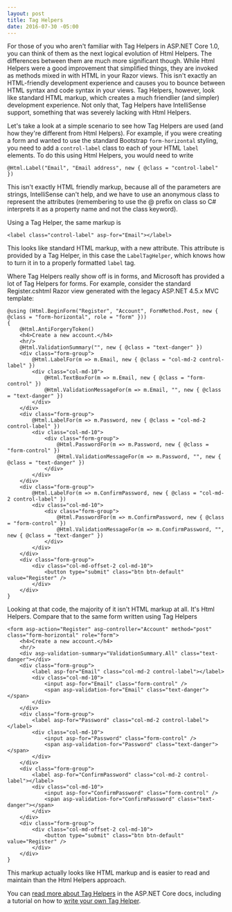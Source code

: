 ```yaml
---
layout: post
title: Tag Helpers
date: 2016-07-30 -05:00
---
```


For those of you who aren't familiar with Tag Helpers in ASP.NET Core 1.0, you can think of them as the next logical evolution of Html Helpers. The differences between them are much more significant though. While Html Helpers were a good improvement that simplified things, they are invoked as methods mixed in with HTML in your Razor views. This isn't exactly an HTML-friendly development experience and causes you to bounce between HTML syntax and code syntax in your views. Tag Helpers, however, look like standard HTML markup, which creates a much friendlier (and simpler) development experience. Not only that, Tag Helpers have IntelliSense support, something that was severely lacking with Html Helpers.

Let's take a look at a simple scenario to see how Tag Helpers are used (and how they're different from Html Helpers). For example, if you were creating a form and wanted to use the standard Bootstrap `form-horizontal` styling, you need to add a `control-label` class to each of your HTML `label` elements. To do this using Html Helpers, you would need to write 

```
@Html.Label("Email", "Email address", new { @class = "control-label" })
```

This isn't exactly HTML friendly markup, because all of the parameters are strings, IntelliSense can't help, and we have to use an anonymous class to represent the attributes (remembering to use the @ prefix on class so C# interprets it as a property name and not the class keyword).

Using a Tag Helper, the same markup is

```
<label class="control-label" asp-for="Email"></label>
```

This looks like standard HTML markup, with a new attribute. This attribute is provided by a Tag Helper, in this case the `LabelTagHelper`, which knows how to turn it in to a properly formatted `label` tag.

Where Tag Helpers really show off is in forms, and Microsoft has provided a lot of Tag Helpers for forms. For example, consider the standard Register.cshtml Razor view generated with the legacy ASP.NET 4.5.x MVC template:

```
@using (Html.BeginForm("Register", "Account", FormMethod.Post, new { @class = "form-horizontal", role = "form" }))
{
    @Html.AntiForgeryToken()
    <h4>Create a new account.</h4>
    <hr/>
    @Html.ValidationSummary("", new { @class = "text-danger" })
    <div class="form-group">
        @Html.LabelFor(m => m.Email, new { @class = "col-md-2 control-label" })
        <div class="col-md-10">
            @Html.TextBoxFor(m => m.Email, new { @class = "form-control" })
            @Html.ValidationMessageFor(m => m.Email, "", new { @class = "text-danger" })
        </div>
    </div>
    <div class="form-group">
        @Html.LabelFor(m => m.Password, new { @class = "col-md-2 control-label" })
        <div class="col-md-10">
            <div class="form-group">
                @Html.PasswordFor(m => m.Password, new { @class = "form-control" })
                @Html.ValidationMessageFor(m => m.Password, "", new { @class = "text-danger" })
            </div>
        </div>
    </div>
    <div class="form-group">
        @Html.LabelFor(m => m.ConfirmPassword, new { @class = "col-md-2 control-label" })
        <div class="col-md-10">
            <div class="form-group">
                @Html.PasswordFor(m => m.ConfirmPassword, new { @class = "form-control" })
                @Html.ValidationMessageFor(m => m.ConfirmPassword, "", new { @class = "text-danger" })
            </div>
        </div>
    </div>
    <div class="form-group">
        <div class="col-md-offset-2 col-md-10">
            <button type="submit" class="btn btn-default" value="Register" />
        </div>
    </div>
}
```

Looking at that code, the majority of it isn't HTML markup at all. It's Html Helpers. Compare that to the same form written using Tag Helpers

```
<form asp-action="Register" asp-controller="Account" method="post" class="form-horizontal" role="form">
    <h4>Create a new account.</h4>
    <hr/>
    <div asp-validation-summary="ValidationSummary.All" class="text-danger"></div>
    <div class="form-group">
        <label asp-for="Email" class="col-md-2 control-label"></label>
        <div class="col-md-10">
            <input asp-for="Email" class="form-control" />
            <span asp-validation-for="Email" class="text-danger"></span>
        </div>
    </div>
    <div class="form-group">
        <label asp-for="Password" class="col-md-2 control-label"></label>
        <div class="col-md-10">
            <input asp-for="Password" class="form-control" />
            <span asp-validation-for="Password" class="text-danger"></span>
        </div>
    </div>
    <div class="form-group">
        <label asp-for="ConfirmPassword" class="col-md-2 control-label"></label>
        <div class="col-md-10">
            <input asp-for="ConfirmPassword" class="form-control" />
            <span asp-validation-for="ConfirmPassword" class="text-danger"></span>
        </div>
    </div>
    <div class="form-group">
        <div class="col-md-offset-2 col-md-10">
            <button type="submit" class="btn btn-default" value="Register" />
        </div>
    </div>
}
```

This markup actually looks like HTML markup and is easier to read and maintain than the Html Helpers approach.

You can [read more about Tag Helpers](https://docs.asp.net/en/latest/mvc/views/tag-helpers/intro.html) in the ASP.NET Core docs, including a tutorial on how to [write your own Tag Helper](https://docs.asp.net/en/latest/mvc/views/tag-helpers/authoring.html).
